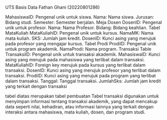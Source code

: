 UTS Basis Data Fathan Ghani (20220801286)

MahasiswaID: Pengenal unik untuk siswa.
Nama: Nama siswa.
Jurusan: Bidang studi.
Semester: Semester berjalan.
Meja Dosen
DosenID: Pengenal unik untuk profesor.
Nama: Nama Profesor.
Bidang: Bidang keahlian.
Tabel MataKuliah
MataKuliahID: Pengenal unik untuk kursus.
NamaMK: Nama mata kuliah.
SKS: Jumlah jam kredit.
DosenID: Kunci asing yang merujuk pada profesor yang mengajar kursus.
Tabel Prodi
ProdiID: Pengenal unik untuk program akademik.
NamaProdi: Nama program.
Transaksi Table
TransaksiID: Pengenal unik untuk transaksi akademik.
MahasiswaID: Kunci asing yang merujuk pada mahasiswa yang terlibat dalam transaksi.
MataKuliahID: Foreign key merujuk pada kursus yang terlibat dalam transaksi.
DosenID: Kunci asing yang merujuk profesor yang terlibat dalam transaksi.
ProdiID: Kunci asing yang merujuk pada program yang terlibat dalam transaksi.
Tanggal: Tanggal transaksi.
JumlahSks: Jumlah jam kredit yang terkait dengan transaksi

tabel diatas merupakan tabel pembuatan 
Tabel transaksi digunakan untuk menyimpan informasi tentang
transaksi akademik, yang dapat mencakup data seperti nilai, kehadiran, atau informasi lainnya yang terkait dengan interaksi antara mahasiswa, mata kuliah, dosen, dan program studi.
